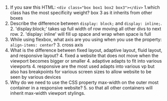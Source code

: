 <!-- Answers to the Self Study Questions go here -->

1. If you saw this HTML: `<div class="box box1 box2 box3"></div>` 
    1.which class has the most specificity weight? box 3 as it inherits from other boxes
2. Describe the difference between `display: block;` and `display: inline;`. 
    2. 'display:block;' takes up full width of row moving all other divs to next row.
    2. 'display: inline' will fill up space and wrap when space is full
3. While using flexbox, what axis are you using when you use the property: `align-items: center`?
    3. cross axis
4. What is the difference between fixed layout, adaptive layout, fluid layout, and responsive layout?
    4. fixed a website that does not move when the viewport becomes bigger or smaller
    4. adaptive adapts to fit into various viewports
    4. responsive are the most used adapts into various vp but also has breakpoints for various screen
    sizes to allow website to be seen by various devices
5. Why do we need to use the CSS property max-width on the outer most container in a responsive website?
    5. so that all other containers will inherit max-width viewport stylings.
